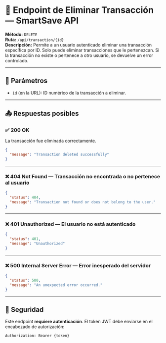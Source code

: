 # 📘 Endpoint de Eliminar Transacción — SmartSave API

**Método:** `DELETE`  
**Ruta:** `/api/transaction/{id}`  
**Descripción:** Permite a un usuario autenticado eliminar una transacción específica por ID. Solo puede eliminar transacciones que le pertenezcan. Si la transacción no existe o pertenece a otro usuario, se devuelve un error controlado.

---

## 🔢 Parámetros

- `id` (en la URL): ID numérico de la transacción a eliminar.

---

## 📤 Respuestas posibles

### ✅ 200 OK  
La transacción fue eliminada correctamente.

```json
{
  "message": "Transaction deleted successfully"
}
```

---

### ❌ 404 Not Found — Transacción no encontrada o no pertenece al usuario

```json
{
  "status": 404,
  "message": "Transaction not found or does not belong to the user."
}
```

---

### ❌ 401 Unauthorized — El usuario no está autenticado

```json
{
  "status": 401,
  "message": "Unauthorized"
}
```

---

### ❌ 500 Internal Server Error — Error inesperado del servidor

```json
{
  "status": 500,
  "message": "An unexpected error occurred."
}
```

---

## 🔐 Seguridad

Este endpoint **requiere autenticación**. El token JWT debe enviarse en el encabezado de autorización:

```
Authorization: Bearer {token}
```
